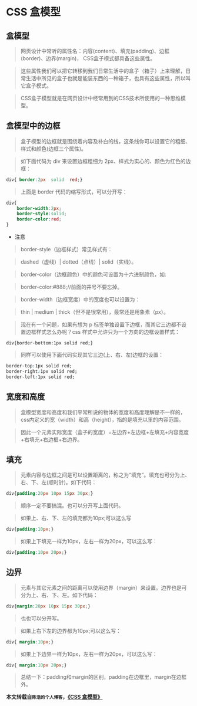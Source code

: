 # CSS 盒模型

## 盒模型

> 网页设计中常听的属性名：内容(content)、填充(padding)、边框(border)、边界(margin)， CSS盒子模式都具备这些属性。

> 这些属性我们可以把它转移到我们日常生活中的盒子（箱子）上来理解，日常生活中所见的盒子也就是能装东西的一种箱子，也具有这些属性，所以叫它盒子模式。

> CSS盒子模型就是在网页设计中经常用到的CSS技术所使用的一种思维模型。

## 盒模型中的边框

> 盒子模型的边框就是围绕着内容及补白的线，这条线你可以设置它的粗细、样式和颜色(边框三个属性)。

> 如下面代码为 div 来设置边框粗细为 2px、样式为实心的、颜色为红色的边框：

```css
div{ border:2px  solid  red;}
```

> 上面是 border 代码的缩写形式，可以分开写：

```css
div{
    border-width:2px;
    border-style:solid;
    border-color:red;
}
```

- 注意

> border-style（边框样式）常见样式有：

> dashed（虚线）| dotted（点线）| solid（实线）。

> border-color（边框颜色）中的颜色可设置为十六进制颜色，如:

> border-color:#888;//前面的井号不要忘掉。

> border-width（边框宽度）中的宽度也可以设置为：

> thin | medium | thick（但不是很常用），最常还是用象素（px）。

> 现在有一个问题，如果有想为 p 标签单独设置下边框，而其它三边都不设置边框样式怎么办呢？css 样式中允许只为一个方向的边框设置样式：

```
div{border-bottom:1px solid red;}
```

> 同样可以使用下面代码实现其它三边(上、右、左)边框的设置：

```css
border-top:1px solid red;
border-right:1px solid red; 
border-left:1px solid red;
```

## 宽度和高度

> 盒模型宽度和高度和我们平常所说的物体的宽度和高度理解是不一样的，css内定义的宽（width）和高（height），指的是填充以里的内容范围。

> 因此一个元素实际宽度（盒子的宽度）=左边界+左边框+左填充+内容宽度+右填充+右边框+右边界。

## 填充

> 元素内容与边框之间是可以设置距离的，称之为“填充”。填充也可分为上、右、下、左(顺时针)。如下代码：

```css
div{padding:20px 10px 15px 30px;}
```

> 顺序一定不要搞混。也可以分开写上面代码。

> 如果上、右、下、左的填充都为10px;可以这么写

```css
div{padding:10px;}
```

> 如果上下填充一样为10px，左右一样为20px，可以这么写：

```css
div{padding:10px 20px;}
```

## 边界

> 元素与其它元素之间的距离可以使用边界（margin）来设置。边界也是可分为上、右、下、左。如下代码：

```css
div{margin:20px 10px 15px 30px;}
```

> 也也可以分开写。

> 如果上右下左的边界都为10px;可以这么写：

```css
div{ margin:10px;}
```

> 如果上下边界一样为10px，左右一样为20px，可以这么写：

```css
div{ margin:10px 20px;}
```

> 总结一下：padding和margin的区别，padding在边框里，margin在边框外。

**本文转载自`陈浩的个人博客`，<a href="http://cighao.com/2016/01/17/box-pattern-in-CSS/" rel="nofollow">《CSS 盒模型》</a>**